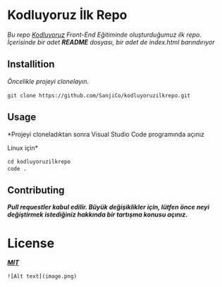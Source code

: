 # **Kodluyoruz İlk Repo**
*Bu repo [Kodluyoruz](https://kodluyoruz.org) Front-End Eğitiminde oluşturduğumuz ilk repo. İçerisinde bir adet **README** dosyası, bir adet de index.html barındırıyor*

## **Installition**

*Öncelikle projeyi clonelayın.*

``git clone https://github.com/SanjiCo/kodluyoruzilkrepo.git``

## **Usage**

*Projeyi cloneladıktan sonra Visual Studio Code programında açınız

Linux için*

```
cd kodluyoruzilkrepo 
code .
```

## **Contributing**

***Pull requestler kabul edilir. Büyük değişiklikler için, lütfen önce neyi değiştirmek istediğiniz hakkında bir tartışma konusu açınız.***

# **License**

[***MIT***]()

    ![Alt text](image.png)